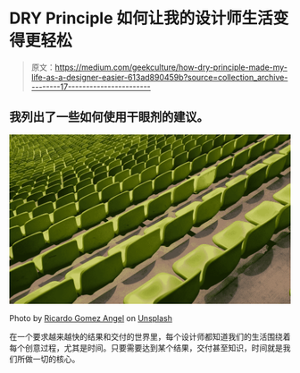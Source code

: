# DRY Principle 如何让我的设计师生活变得更轻松

> 原文：<https://medium.com/geekculture/how-dry-principle-made-my-life-as-a-designer-easier-613ad890459b?source=collection_archive---------17----------------------->

## 我列出了一些如何使用干眼剂的建议。

![](img/fa537ecf4a3c5268b482149848aa9d8a.png)

Photo by [Ricardo Gomez Angel](https://unsplash.com/@rgaleriacom?utm_source=medium&utm_medium=referral) on [Unsplash](https://unsplash.com?utm_source=medium&utm_medium=referral)

在一个要求越来越快的结果和交付的世界里，每个设计师都知道我们的生活围绕着每个创意过程，尤其是时间。只要需要达到某个结果，交付甚至知识，时间就是我们所做一切的核心。